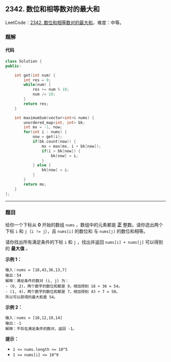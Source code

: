 ## 2342. 数位和相等数对的最大和

LeetCode：[2342. 数位和相等数对的最大和](https://leetcode.cn/problems/max-sum-of-a-pair-with-equal-sum-of-digits/)，难度：中等。

### 题解

#### 代码

```c++
class Solution {
public:

    int get(int num) {
        int res = 0;
        while(num) {
            res += num % 10;
            num /= 10;
        }
        return res;
    }

    int maximumSum(vector<int>& nums) {
        unordered_map<int, int> bk;
        int mx = -1, now;
        for(int i : nums) {
            now = get(i);
            if(bk.count(now)) {
                mx = max(mx, i + bk[now]);
                if(i > bk[now]) {
                    bk[now] = i;
                }
            } else {
                bk[now] = i;
            }
        }
        return mx;
    }
};
```



---



### 题目

给你一个下标从 **0** 开始的数组 `nums` ，数组中的元素都是 **正** 整数。请你选出两个下标 `i` 和 `j`（`i != j`），且 `nums[i]` 的数位和 与 `nums[j]` 的数位和相等。

请你找出所有满足条件的下标 `i` 和 `j` ，找出并返回 `nums[i] + nums[j]` 可以得到的 **最大值** *。*

 

**示例 1：**

```
输入：nums = [18,43,36,13,7]
输出：54
解释：满足条件的数对 (i, j) 为：
- (0, 2)，两个数字的数位和都是 9，相加得到 18 + 36 = 54。
- (1, 4)，两个数字的数位和都是 7，相加得到 43 + 7 = 50。
所以可以获得的最大和是 54。
```

**示例 2：**

```
输入：nums = [10,12,19,14]
输出：-1
解释：不存在满足条件的数对，返回 -1。
```

 

**提示：**

- `1 <= nums.length <= 10^5`
- `1 <= nums[i] <= 10^9`


